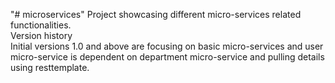 "# microservices" 
Project showcasing different micro-services related functionalities. <br>
Version history<br>
Initial versions 1.0 and above are focusing on basic micro-services and user micro-service is dependent on department micro-service and pulling details using resttemplate.<br>

